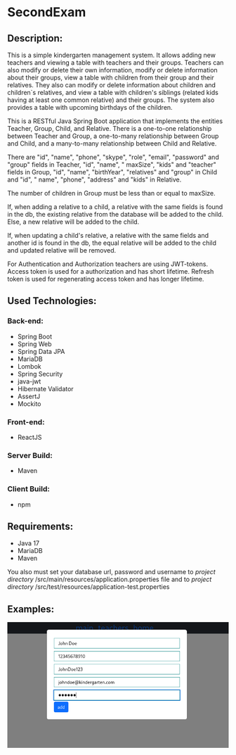# SecondExam

Description:
--------------
This is a simple kindergarten management system. It allows adding new teachers and viewing a table with teachers and
their groups. Teachers can also modify or delete their own information, modify or delete information about their groups,
view a table with children from their group and their relatives. They also can modify or delete information about
children and children`s relatives, and view a table with children's siblings (related kids having at least one common
relative) and their groups. The system also provides a table with upcoming birthdays of the children.

This is a RESTful Java Spring Boot application that implements the entities Teacher, Group, Child, and Relative. There
is a one-to-one relationship between Teacher and Group, a one-to-many relationship between Group and Child, and a
many-to-many relationship between Child and Relative.

There are "id", "name", "phone", "skype", "role", "email", "password" and "group" fields in Teacher, "id", "name", "
maxSize", "kids" and "teacher" fields in Group, "id", "name", "birthYear", "relatives" and "group" in Child and "id", "
name", "phone", "address" and "kids" in Relative.

The number of children in Group must be less than or equal to maxSize.

If, when adding a relative to a child, a relative with the same fields is found in the db, the existing relative from
the database will be added to the child. Else, a new relative will be added to the child.

If, when updating a child's relative, a relative with the same fields and another id is found in the db, the equal
relative will be added to the child and updated relative will be removed.

For Authentication and Authorization teachers are using JWT-tokens. Access token is used for a authorization and has
short lifetime. Refresh token is used for regenerating access token and has longer lifetime.

Used Technologies:
-------------------

### Back-end:

- Spring Boot
- Spring Web
- Spring Data JPA
- MariaDB
- Lombok
- Spring Security
- java-jwt
- Hibernate Validator
- AssertJ
- Mockito

### Front-end:

- ReactJS

### Server Build:

- Maven

### Client Build:

- npm

Requirements:
-------------

- Java 17
- MariaDB
- Maven

You also must set your database url, password and username to *project directory*
/src/main/resources/application.properties file and to *project directory*
/src/test/resources/application-test.properties

Examples:
---------

![adding teacher](screens/adding_teacher.png)
